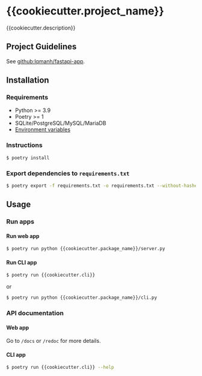 # {{cookiecutter.project_name}}

{{cookiecutter.description}}

## Project Guidelines

See [github:lqmanh/fastapi-app](https://github.com/lqmanh/fastapi-app).

## Installation

### Requirements

- Python >= 3.9
- Poetry >= 1
- SQLite/PostgreSQL/MySQL/MariaDB
- [Environment variables](.env.example)

### Instructions

```sh
$ poetry install
```

### Export dependencies to `requirements.txt`

```sh
$ poetry export -f requirements.txt -o requirements.txt --without-hashes
```

## Usage

### Run apps

#### Run web app

```sh
$ poetry run python {{cookiecutter.package_name}}/server.py
```

#### Run CLI app

```sh
$ poetry run {{cookiecutter.cli}}
```

or

```sh
$ poetry run python {{cookiecutter.package_name}}/cli.py
```

### API documentation

#### Web app

Go to `/docs` or `/redoc` for more details.

#### CLI app

```sh
$ poetry run {{cookiecutter.cli}} --help
```

